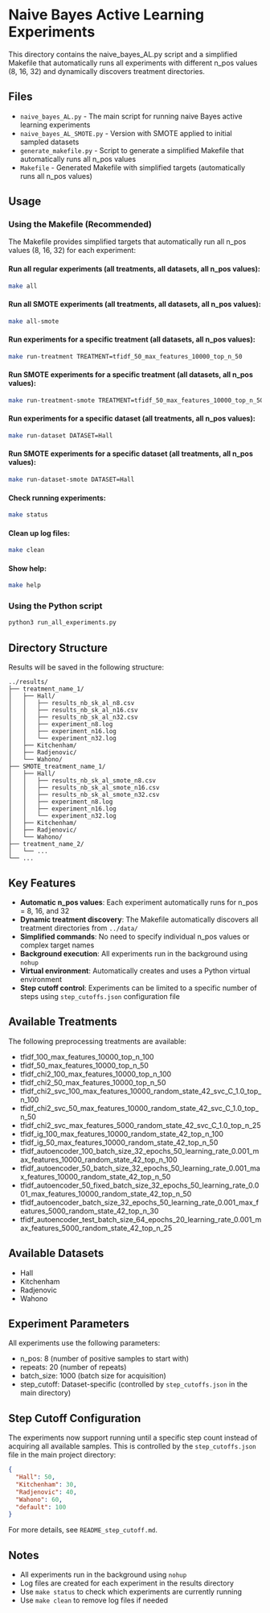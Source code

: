 # Naive Bayes Active Learning Experiments

This directory contains the naive_bayes_AL.py script and a simplified Makefile that automatically runs all experiments with different n_pos values (8, 16, 32) and dynamically discovers treatment directories.

## Files

- `naive_bayes_AL.py` - The main script for running naive Bayes active learning experiments
- `naive_bayes_AL_SMOTE.py` - Version with SMOTE applied to initial sampled datasets
- `generate_makefile.py` - Script to generate a simplified Makefile that automatically runs all n_pos values
- `Makefile` - Generated Makefile with simplified targets (automatically runs all n_pos values)

## Usage

### Using the Makefile (Recommended)

The Makefile provides simplified targets that automatically run all n_pos values (8, 16, 32) for each experiment:

#### Run all regular experiments (all treatments, all datasets, all n_pos values):
```bash
make all
```

#### Run all SMOTE experiments (all treatments, all datasets, all n_pos values):
```bash
make all-smote
```

#### Run experiments for a specific treatment (all datasets, all n_pos values):
```bash
make run-treatment TREATMENT=tfidf_50_max_features_10000_top_n_50
```

#### Run SMOTE experiments for a specific treatment (all datasets, all n_pos values):
```bash
make run-treatment-smote TREATMENT=tfidf_50_max_features_10000_top_n_50
```

#### Run experiments for a specific dataset (all treatments, all n_pos values):
```bash
make run-dataset DATASET=Hall
```

#### Run SMOTE experiments for a specific dataset (all treatments, all n_pos values):
```bash
make run-dataset-smote DATASET=Hall
```

#### Check running experiments:
```bash
make status
```

#### Clean up log files:
```bash
make clean
```

#### Show help:
```bash
make help
```

### Using the Python script

```bash
python3 run_all_experiments.py
```

## Directory Structure

Results will be saved in the following structure:
```
../results/
├── treatment_name_1/
│   ├── Hall/
│   │   ├── results_nb_sk_al_n8.csv
│   │   ├── results_nb_sk_al_n16.csv
│   │   ├── results_nb_sk_al_n32.csv
│   │   ├── experiment_n8.log
│   │   ├── experiment_n16.log
│   │   └── experiment_n32.log
│   ├── Kitchenham/
│   ├── Radjenovic/
│   └── Wahono/
├── SMOTE_treatment_name_1/
│   ├── Hall/
│   │   ├── results_nb_sk_al_smote_n8.csv
│   │   ├── results_nb_sk_al_smote_n16.csv
│   │   ├── results_nb_sk_al_smote_n32.csv
│   │   ├── experiment_n8.log
│   │   ├── experiment_n16.log
│   │   └── experiment_n32.log
│   ├── Kitchenham/
│   ├── Radjenovic/
│   └── Wahono/
├── treatment_name_2/
│   └── ...
└── ...
```

## Key Features

- **Automatic n_pos values**: Each experiment automatically runs for n_pos = 8, 16, and 32
- **Dynamic treatment discovery**: The Makefile automatically discovers all treatment directories from `../data/`
- **Simplified commands**: No need to specify individual n_pos values or complex target names
- **Background execution**: All experiments run in the background using `nohup`
- **Virtual environment**: Automatically creates and uses a Python virtual environment
- **Step cutoff control**: Experiments can be limited to a specific number of steps using `step_cutoffs.json` configuration file

## Available Treatments

The following preprocessing treatments are available:
- tfidf_100_max_features_10000_top_n_100
- tfidf_50_max_features_10000_top_n_50
- tfidf_chi2_100_max_features_10000_top_n_100
- tfidf_chi2_50_max_features_10000_top_n_50
- tfidf_chi2_svc_100_max_features_10000_random_state_42_svc_C_1.0_top_n_100
- tfidf_chi2_svc_50_max_features_10000_random_state_42_svc_C_1.0_top_n_50
- tfidf_chi2_svc_max_features_5000_random_state_42_svc_C_1.0_top_n_25
- tfidf_ig_100_max_features_10000_random_state_42_top_n_100
- tfidf_ig_50_max_features_10000_random_state_42_top_n_50
- tfidf_autoencoder_100_batch_size_32_epochs_50_learning_rate_0.001_max_features_10000_random_state_42_top_n_100
- tfidf_autoencoder_50_batch_size_32_epochs_50_learning_rate_0.001_max_features_10000_random_state_42_top_n_50
- tfidf_autoencoder_50_fixed_batch_size_32_epochs_50_learning_rate_0.001_max_features_10000_random_state_42_top_n_50
- tfidf_autoencoder_batch_size_32_epochs_50_learning_rate_0.001_max_features_5000_random_state_42_top_n_30
- tfidf_autoencoder_test_batch_size_64_epochs_20_learning_rate_0.001_max_features_5000_random_state_42_top_n_25

## Available Datasets

- Hall
- Kitchenham
- Radjenovic
- Wahono

## Experiment Parameters

All experiments use the following parameters:
- n_pos: 8 (number of positive samples to start with)
- repeats: 20 (number of repeats)
- batch_size: 1000 (batch size for acquisition)
- step_cutoff: Dataset-specific (controlled by `step_cutoffs.json` in the main directory)

## Step Cutoff Configuration

The experiments now support running until a specific step count instead of acquiring all available samples. This is controlled by the `step_cutoffs.json` file in the main project directory:

```json
{
  "Hall": 50,
  "Kitchenham": 30,
  "Radjenovic": 40,
  "Wahono": 60,
  "default": 100
}
```

For more details, see `README_step_cutoff.md`.

## Notes

- All experiments run in the background using `nohup`
- Log files are created for each experiment in the results directory
- Use `make status` to check which experiments are currently running
- Use `make clean` to remove log files if needed
